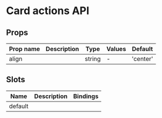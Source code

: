 # Card actions API

## Props

| Prop name | Description | Type   | Values | Default  |
| --------- | ----------- | ------ | ------ | -------- |
| align     |             | string | -      | 'center' |

## Slots

| Name    | Description | Bindings |
| ------- | ----------- | -------- |
| default |             |          |
